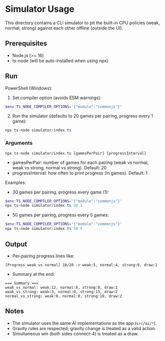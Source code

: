 # Simulator Usage

This directory contains a CLI simulator to pit the built-in CPU policies (weak, normal, strong) against each other offline (outside the UI).

## Prerequisites

- Node.js (>= 16)
- ts-node (will be auto-installed when using npx)

## Run

PowerShell (Windows):

1) Set compiler option (avoids ESM warnings):

```powershell
$env:TS_NODE_COMPILER_OPTIONS='{"module":"commonjs"}'
```

2) Run the simulator (defaults to 20 games per pairing, progress every 1 game):

```powershell
npx ts-node simulator/index.ts
```

### Arguments

```text
npx ts-node simulator/index.ts [gamesPerPair] [progressInterval]
```

- gamesPerPair: number of games for each pairing (weak vs normal, weak vs strong, normal vs strong). Default: 20
- progressInterval: how often to print progress (in games). Default: 1

Examples:

- 30 games per pairing, progress every game (1):
```powershell
$env:TS_NODE_COMPILER_OPTIONS='{"module":"commonjs"}'
npx ts-node simulator/index.ts 30 1
```

- 50 games per pairing, progress every 5 games:
```powershell
$env:TS_NODE_COMPILER_OPTIONS='{"module":"commonjs"}'
npx ts-node simulator/index.ts 50 5
```

## Output

- Per-pairing progress lines like:
```
[Progress weak vs normal] 10/20 -> weak:5, normal:4, strong:0, draw:1
```
- Summary at the end:
```
=== Summary ===
weak_vs_normal: weak:12, normal:6, strong:0, draw:2
weak_vs_strong: weak:3, normal:0, strong:15, draw:2
normal_vs_strong: weak:0, normal:8, strong:10, draw:2
```

## Notes

- The simulator uses the same AI implementations as the app (`src/ai/*`).
- Gravity rules are respected; gravity change is treated as a valid action.
- Simultaneous win (both sides connect-4) is treated as a draw.
